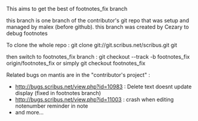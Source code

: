 This aims to get the best of footnotes_fix branch 

this branch is one branch of the contributor's git repo that was setup and managed by malex (before github).
this branch was created by Cezary to debug footnotes

To clone the whole repo :
git clone git://git.scribus.net/scribus.git git

then switch to footnotes_fix branch :
git checkout --track -b footnotes_fix origin/footnotes_fix
or simply
git checkout footnotes_fix

Related bugs on mantis are in the "contributor's project" :
* http://bugs.scribus.net/view.php?id=10983 : Delete text doesnt update display (fixed in footnotes branch)
* http://bugs.scribus.net/view.php?id=11003 : crash when editing notenumber reminder in note
* and more...
